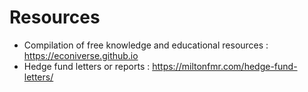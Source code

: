 # Resources

* Compilation of free knowledge and educational resources : https://econiverse.github.io
* Hedge fund letters or reports : https://miltonfmr.com/hedge-fund-letters/
